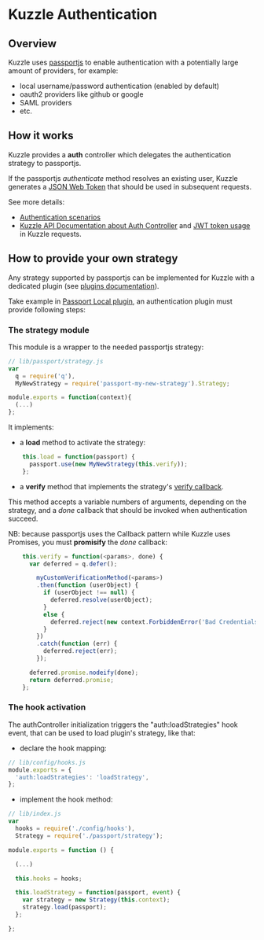 # Kuzzle Authentication

## Overview

Kuzzle uses [passportjs](http://passportjs.org/) to enable authentication with a potentially large amount of providers, for example:
* local username/password authentication (enabled by default)
* oauth2 providers like github or google
* SAML providers
* etc.

## How it works

Kuzzle provides a **auth** controller which delegates the authentication strategy to passportjs.

If the passportjs _authenticate_ method resolves an existing user, Kuzzle generates a [JSON Web Token](https://tools.ietf.org/html/rfc7519) that should be used in subsequent requests.

See more details:
* [Authentication scenarios](../request_scenarios/auth.md)
* [Kuzzle API Documentation about Auth Controller](http://kuzzleio.github.io/kuzzle-api-documentation/#auth-controller) and [JWT token usage](http://kuzzleio.github.io/kuzzle-api-documentation/#authorization-header) in Kuzzle requests.

## How to provide your own strategy

Any strategy supported by passportjs can be implemented for Kuzzle with a dedicated plugin (see [plugins documentation](../plugins.md)).

Take example in [Passport Local plugin](https://github.com/kuzzleio/kuzzle-plugin-auth-passport-local), an authentication plugin must provide following steps:

### The strategy module

This module is a wrapper to the needed passportjs strategy:

```javascript
// lib/passport/strategy.js
var
  q = require('q'),
  MyNewStrategy = require('passport-my-new-strategy').Strategy;

module.exports = function(context){
  (...)
};
```

It implements:

* a __load__ method to activate the strategy:

```javascript
    this.load = function(passport) {
      passport.use(new MyNewStrategy(this.verify));
    };
```

* a __verify__ method that implements the strategy's [verify callback](http://passportjs.org/docs#verify-callback).

This method accepts a variable numbers of arguments, depending on the strategy, and a _done_ callback that should be invoked when authentication succeed.

NB: because passportjs uses the Callback pattern while Kuzzle uses Promises, you must **promisify** the _done_ callback:

```javascript
    this.verify = function(<params>, done) {
      var deferred = q.defer();

        myCustomVerificationMethod(<params>)
        .then(function (userObject) {
          if (userObject !== null) {
            deferred.resolve(userObject);
          }
          else {
            deferred.reject(new context.ForbiddenError('Bad Credentials'));
          }
        })
        .catch(function (err) {
          deferred.reject(err);
        });

      deferred.promise.nodeify(done);
      return deferred.promise;
    };
```

### The hook activation

The authController initialization triggers the "auth:loadStrategies" hook event, that can be used to load plugin's strategy, like that:

* declare the hook mapping:

```javascript
// lib/config/hooks.js
module.exports = {
  'auth:loadStrategies': 'loadStrategy',
};
```

* implement the hook method:

```javascript
// lib/index.js
var
  hooks = require('./config/hooks'),
  Strategy = require('./passport/strategy');

module.exports = function () {

  (...)

  this.hooks = hooks;

  this.loadStrategy = function(passport, event) {
    var strategy = new Strategy(this.context);
    strategy.load(passport);
  };

};
```

